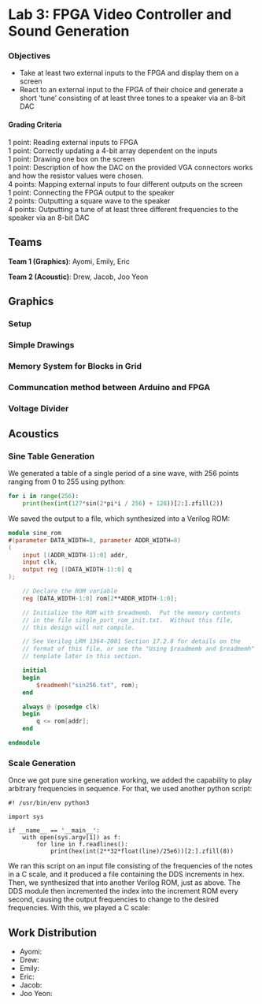 # Lab 3: FPGA Video Controller and Sound Generation

### Objectives
* Take at least two external inputs to the FPGA and display them on a screen
* React to an external input to the FPGA of their choice and generate a short ‘tune’ consisting of at least three tones to a speaker via an 8-bit DAC

#### Grading Criteria
1 point: Reading external inputs to FPGA  
1 point: Correctly updating a 4-bit array dependent on the inputs  
1 point: Drawing one box on the screen  
1 point: Description of how the DAC on the provided VGA connectors works and how the resistor values were chosen.  
4 points: Mapping external inputs to four different outputs on the screen  
1 point: Connecting the FPGA output to the speaker  
2 points: Outputting a square wave to the speaker  
4 points: Outputting a tune of at least three different frequencies to the speaker via an 8-bit DAC  

## Teams
**Team 1 (Graphics)**: Ayomi, Emily, Eric

**Team 2 (Acoustic)**: Drew, Jacob, Joo Yeon


## Graphics

### Setup

### Simple Drawings

### Memory System for Blocks in Grid

### Communcation method between Arduino and FPGA

### Voltage Divider


## Acoustics

### Sine Table Generation

We generated a table of a single period of a sine wave, with 256 points ranging from 0 to 255 using python:

```python
for i in range(256):
    print(hex(int(127*sin(2*pi*i / 256) + 128))[2:].zfill(2))

```

We saved the output to a file, which synthesized into a Verilog ROM:
```verilog
module sine_rom
#(parameter DATA_WIDTH=8, parameter ADDR_WIDTH=8)
(
	input [(ADDR_WIDTH-1):0] addr,
	input clk,
	output reg [(DATA_WIDTH-1):0] q
);

	// Declare the ROM variable
	reg [DATA_WIDTH-1:0] rom[2**ADDR_WIDTH-1:0];

	// Initialize the ROM with $readmemb.  Put the memory contents
	// in the file single_port_rom_init.txt.  Without this file,
	// this design will not compile.

	// See Verilog LRM 1364-2001 Section 17.2.8 for details on the
	// format of this file, or see the "Using $readmemb and $readmemh"
	// template later in this section.

	initial
	begin
		$readmemh("sin256.txt", rom);
	end

	always @ (posedge clk)
	begin
		q <= rom[addr];
	end

endmodule
```

### Scale Generation

Once we got pure sine generation working, we added the capability to play arbitrary frequencies in sequence. For that, we used another python script:

```
#! /usr/bin/env python3

import sys

if __name__ == '__main__':
    with open(sys.argv[1]) as f:
        for line in f.readlines():
            print(hex(int(2**32*float(line)/25e6))[2:].zfill(8))
```

We ran this script on an input file consisting of the frequencies of the notes in a C scale, and it produced a file containing the DDS increments in hex. Then, we synthesized that into another Verilog ROM, just as above. The DDS module then incremented the index into the increment ROM every second, causing the output frequencies to change to the desired frequencies. With this, we played a C scale:



## Work Distribution

*   Ayomi:
*   Drew:
*   Emily:
*   Eric:
*   Jacob:
*   Joo Yeon:

